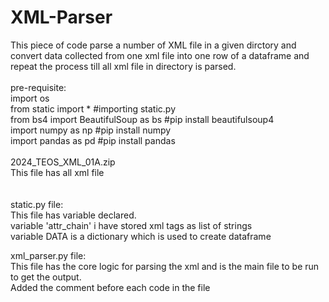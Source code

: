 # XML-Parser <br>
This piece of code parse a number of XML file in a given dirctory and convert data collected from one xml file into one row of a dataframe and repeat the process till all xml file in directory is parsed.<br>
<br>
pre-requisite:<br>
  import os <br>
  from static import *  #importing static.py<br>
  from bs4 import BeautifulSoup as bs   #pip install beautifulsoup4 <br>
  import numpy as np   #pip install numpy<br>
  import pandas as pd   #pip install pandas <br>
<br>
2024_TEOS_XML_01A.zip<br>
This file has all xml file<br>
<br>
<br>
static.py file:<br>
  This file has variable declared.<br>
  variable 'attr_chain' i have stored xml tags as list of strings<br>
  variable DATA is a dictionary which is used to create dataframe<br>

xml_parser.py file:<br>
  This file has the core logic for parsing the xml and is the main file to be run to get the output.<br>
  Added the comment before each code in the file<br>



